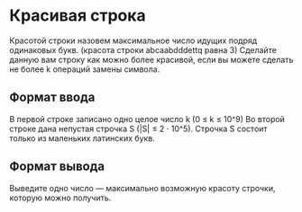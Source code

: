 # Красивая строка
Красотой строки назовем максимальное число идущих подряд одинаковых букв. (красота строки abcaabdddettq равна 3)
Сделайте данную вам строку как можно более красивой, если вы можете сделать не более k операций замены символа.

## Формат ввода
В первой строке записано одно целое число k (0 ≤ k ≤ 10^9)
Во второй строке дана непустая строчка S (|S| ≤ 2 ⋅ 10^5). Строчка S состоит только из маленьких латинских букв.

## Формат вывода
Выведите одно число — максимально возможную красоту строчки, которую можно получить.

